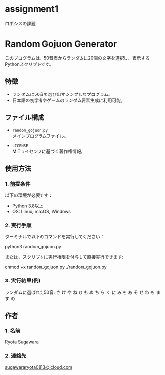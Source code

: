 # assignment1
ロボシスの課題

# Random Gojuon Generator

このプログラムは、50音表からランダムに20個の文字を選択し、表示するPythonスクリプトです。

## 特徴

- ランダムに50音を選び出すシンプルなプログラム。
- 日本語の初学者やゲームのランダム要素生成に利用可能。

## ファイル構成

- `random_gojuon.py`  
  メインプログラムファイル。

- `LICENSE`  
  MITライセンスに基づく著作権情報。

## 使用方法

### 1. 前提条件

以下の環境が必要です：
- Python 3.8以上
- OS: Linux, macOS, Windows

### 2. 実行手順

ターミナルで以下のコマンドを実行してください：

python3 random_gojuon.py

または、スクリプトに実行権限を付与して直接実行できます:

chmod +x random_gojuon.py
./random_gojuon.py

### 3. 実行結果(例)

ランダムに選ばれた50音:
さ け や ね ひ も ぬ ち ら く に み を あ そ せ わ も ま す の

## 作者

### 1. 名前

Ryota Sugawara

### 2. 連絡先

sugawararyota0813@icloud.com
